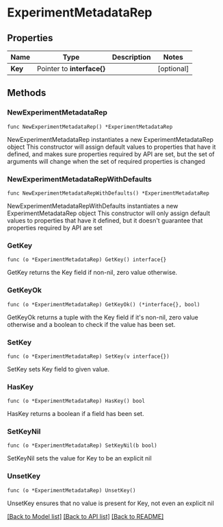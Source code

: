# ExperimentMetadataRep

## Properties

Name | Type | Description | Notes
------------ | ------------- | ------------- | -------------
**Key** | Pointer to **interface{}** |  | [optional] 

## Methods

### NewExperimentMetadataRep

`func NewExperimentMetadataRep() *ExperimentMetadataRep`

NewExperimentMetadataRep instantiates a new ExperimentMetadataRep object
This constructor will assign default values to properties that have it defined,
and makes sure properties required by API are set, but the set of arguments
will change when the set of required properties is changed

### NewExperimentMetadataRepWithDefaults

`func NewExperimentMetadataRepWithDefaults() *ExperimentMetadataRep`

NewExperimentMetadataRepWithDefaults instantiates a new ExperimentMetadataRep object
This constructor will only assign default values to properties that have it defined,
but it doesn't guarantee that properties required by API are set

### GetKey

`func (o *ExperimentMetadataRep) GetKey() interface{}`

GetKey returns the Key field if non-nil, zero value otherwise.

### GetKeyOk

`func (o *ExperimentMetadataRep) GetKeyOk() (*interface{}, bool)`

GetKeyOk returns a tuple with the Key field if it's non-nil, zero value otherwise
and a boolean to check if the value has been set.

### SetKey

`func (o *ExperimentMetadataRep) SetKey(v interface{})`

SetKey sets Key field to given value.

### HasKey

`func (o *ExperimentMetadataRep) HasKey() bool`

HasKey returns a boolean if a field has been set.

### SetKeyNil

`func (o *ExperimentMetadataRep) SetKeyNil(b bool)`

 SetKeyNil sets the value for Key to be an explicit nil

### UnsetKey
`func (o *ExperimentMetadataRep) UnsetKey()`

UnsetKey ensures that no value is present for Key, not even an explicit nil

[[Back to Model list]](../README.md#documentation-for-models) [[Back to API list]](../README.md#documentation-for-api-endpoints) [[Back to README]](../README.md)


